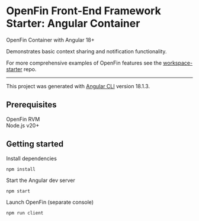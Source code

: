 # OpenFin Front-End Framework Starter: Angular Container

OpenFin Container with Angular 18+

Demonstrates basic context sharing and notification functionality.

For more comprehensive examples of OpenFin features see the [workspace-starter](https://github.com/built-on-openfin/workspace-starter) repo.

---

This project was generated with [Angular CLI](https://github.com/angular/angular-cli) version 18.1.3.

## Prerequisites

OpenFin RVM  
Node.js v20+

## Getting started

Install dependencies

```
npm install
```

Start the Angular dev server

```
npm start
```

Launch OpenFin (separate console)

```
npm run client
```

